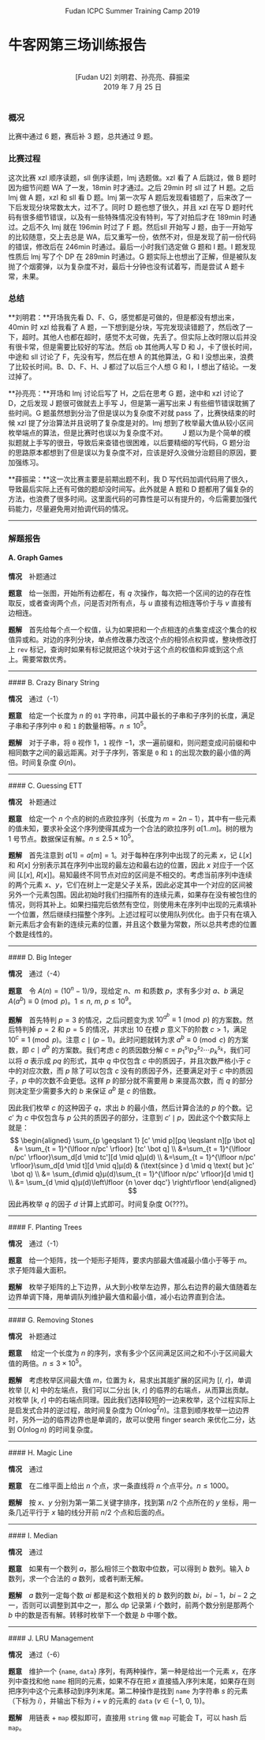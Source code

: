 <br /><center class="subtitle">Fudan ICPC Summer Training Camp 2019</center>

# 牛客网第三场训练报告

<br />
<center>[Fudan U2] 刘明君、孙亮亮、薛振梁</center>
<center>2019 年 7 月 25 日</center>
<br />

### 概况

比赛中通过 6 题，赛后补 3 题，总共通过 9 题。

### 比赛过程

这次比赛 xzl 顺序读题，sll 倒序读题，lmj 选题做。xzl 看了 A 后跳过，做 B 题时因为细节问题 WA 了一发，18min 时才通过。之后 29min 时 sll 过了 H 题。之后 lmj 做 A 题，xzl 和 sll 看 D 题。lmj 第一次写 A 题后发现看错题了，后来改了一下后发现分块常数太大，过不了。同时 D 题也想了很久，并且 xzl 在写 D 题时代码有很多细节错误，以及有一些特殊情况没有特判，写了对拍后才在 189min 时通过。之后不久 lmj 就在 196min 时过了 F 题。然后sll 开始写 J 题，由于一开始写的比较随意，交上去总是 WA，后又重写一份，依然不对，但是发现了前一份代码的错误，修改后在 246min 时通过。最后一小时我们选定做 G 题和 I 题。I 题发现性质后 lmj 写了个 DP 在 289min 时通过。G 题实际上也想出了正解，但是被队友抛了个烟雾弹，以为复杂度不对，最后十分钟也没有试着写，而是尝试 A 题卡常，未果。

### 总结

**刘明君：**开场我先看 D、F、G，感觉都是可做的，但是都没有想出来，40min 时 xzl 给我看了 A 题，一下想到是分块，写完发现读错题了，然后改了一下，超时。其他人也都在超时，感觉不太可做，先丢了。但实际上改时限以后并没有很卡常，但是需要比较好的写法。然后 ob 其他两人写 D 和 J，卡了很长时间，中途和 sll 讨论了 F，先没有写，然后在想 A 的其他算法，G 和 I 没想出来，浪费了比较长时间。B、D、F、H、J 都过了以后三个人想 G 和 I，I 想出了结论。一发过掉了。

**孙亮亮：**开场和 lmj 讨论后写了 H，之后在思考 G 题，途中和 xzl 讨论了 D，之后发现 J 题很可做就去上手写 J，但是第一遍写出来 J 有些细节错误耽搁了些时间。G 题虽然想到分治了但是误以为复杂度不对就 pass 了，比赛快结束的时候 xzl 提了分治算法并且说明了复杂度是对的。lmj 想到了枚举最大值从较小区间枚举端点的算法，但是比赛时也误以为复杂度不对。
　　J 题以为是个简单的模拟题就上手写的很丑，导致后来查错也很困难，以后要精细的写代码，G 题分治的思路原本都想到了但是误以为复杂度不对，应该是好久没做分治题目的原因，要加强练习。

**薛振梁：**这一次比赛主要是前期出题不利，我 D 写代码加调代码用了很久，导致最后实际上还有可做的题却没时间写。此外就是 A 题和 D 题都用了偏复杂的方法，也浪费了很多时间。这里面代码的可靠性是可以有提升的，今后需要加强代码能力，尽量避免用对拍调代码的情况。

***

### 解题报告

#### A. Graph Games

**情况**　补题通过

**题意**　给一张图，开始所有边都在，有 $q$ 次操作，每次把一个区间的边的存在性取反，或者查询两个点，问是否对所有点，与 $u$ 直接有边相连等价于与 $v$ 直接有边相连。

**题解**　首先给每个点一个权值，认为如果把和一个点相连的点集变成这个集合的权值异或和。对边的序列分块，单点修改暴力改这个点的相邻点权异或，整块修改打上 `rev` 标记，查询时如果有标记就把这个块对于这个点的权值和异或到这个点上。需要常数优秀。

<hr />
#### B. Crazy Binary String

**情况**　通过（-1）

**题意**　给定一个长度为 $n$ 的 `01` 字符串，问其中最长的子串和子序列的长度，满足子串和子序列中 `0` 和 `1` 的数量相等。$n \leqslant 10^5$。

**题解**　对于子串，将 `0` 视作 $1$，`1` 视作 $-1$，求一遍前缀和，则问题变成问前缀和中相同数字之间的最远距离。对于子序列，答案是 `0` 和 `1` 的出现次数的最小值的两倍。时间复杂度 $Θ(n)$。

<hr />
#### C. Guessing ETT

**情况**　补题通过

**题意**　给定一个 $n$ 个点的树的点欧拉序列（长度为 $m = 2n - 1$），其中有一些元素的值未知，要求补全这个序列使得其成为一个合法的欧拉序列 $a[1..m]$。树的根为 $1$ 号节点。数据保证有解。$n \leqslant 2.5×10^5$。

**题解**　首先注意到 $a[1] = a[m] = 1$。对于每种在序列中出现了的元素 $x$，记 $L[x]$ 和 $R[x]$ 分别表示其在序列中出现的最左边和最右边的位置，因此 $x$ 对应于一个区间 $[L[x],\ R[x]]$。易知最终不同节点对应的区间是不相交的。考虑当前序列中连续的两个元素 $x$、$y$，它们在树上一定是父子关系，因此必定其中一个对应的区间被另外一个元素包围。因此初始时我们扫描所有的连续元素，如果存在没有被包住的情况，则将其补上。如果扫描完后依然有空位，则使用未在序列中出现的元素填补一个位置，然后继续扫描整个序列。上述过程可以使用队列优化。由于只有在填入新元素后才会有新的连续元素的位置，并且这个数量为常数，所以总共考虑的位置个数是线性的。

<hr />
#### D. Big Integer

**情况**　通过（-4）

**题意**　令 $A(n) = (10^n - 1)/9$，现给定 $n$、$m$ 和质数 $p$，求有多少对 $a$、$b$ 满足 $A(a^b) \equiv 0 \pmod p$。$1 \leqslant n,\ m,\ p \leqslant 10^9$。

**题解**　首先特判 $p = 3$ 的情况，之后问题变为求 $10^{a^b} \equiv 1 \pmod p$ 的方案数。然后特判掉 $p = 2$ 和 $p = 5$ 的情况，并求出 $10$ 在模 $p$ 意义下的阶数 $c > 1$，满足 $10^c \equiv 1 \pmod p$。注意 $c \mid (p - 1)$。此时问题就转为求 $a^b \equiv 0 \pmod c$ 的方案数，即 $c \mid a^b$ 的方案数。我们考虑 $c$ 的质因数分解 $c = p_1^{s_1} p_2^{s_2}\cdots p_k^{s_k}$，我们可以将 $a$ 表示成 $pq$ 的形式，其中 $q$ 中仅包含 $c$ 中的质因子，并且次数严格小于 $c$ 中的对应次数，而 $p$ 除了可以包含 $c$ 没有的质因子外，还要满足对于 $c$ 中的质因子，$p$ 中的次数不会更低。这样 $p$ 的部分就不需要用 $b$ 来提高次数，而 $q$ 的部分则决定至少需要多大的 $b$ 来保证 $a^b$ 是 $c$ 的倍数。

因此我们枚举 $c$ 的这种因子 $q$，求出 $b$ 的最小值，然后计算合法的 $p$ 的个数。记 $c'$ 为 $c$ 中仅包含与 $p$ 公共的质因子的部分，注意到 $c' \mid p$，因此这个个数实际上就是：
$$
\begin{aligned}
\sum_{p \geqslant 1} [c' \mid p][pq \leqslant n][p \bot q] &= \sum_{t = 1}^{\lfloor n/pc' \rfloor} [tc' \bot q] \\
&=\sum_{t = 1}^{\lfloor n/pc' \rfloor}\sum_d[d \mid tc'][d \mid q]μ(d) \\
&=\sum_{t = 1}^{\lfloor n/pc' \rfloor}\sum_d[d \mid t][d \mid q]μ(d) & (\text{since } d \mid q \text{ but }c' \bot q) \\
&= \sum_{d\mid q}μ(d)\sum_{t = 1}^{\lfloor n/pc' \rfloor}[d \mid t] \\
&= \sum_{d \mid q}μ(d)\left\lfloor {n \over dqc'} \right\rfloor
\end{aligned}
$$
因此再枚举 $q$ 的因子 $d$ 计算上式即可。时间复杂度 $\mathrm O(???)$。

<hr />
#### F. Planting Trees

**情况**　通过（-1）

**题意**　给一个矩阵，找一个矩形子矩阵，要求内部最大值减最小值小于等于 $m$。求子矩阵最大面积。

**题解**　枚举子矩阵的上下边界，从大到小枚举左边界，那么右边界的最大值随着左边界单调下降，用单调队列维护最大值和最小值，减小右边界直到合法。

<hr />
#### G. Removing Stones

**情况**　补题通过

**题意**　 给定一个长度为 $n$ 的序列，求有多少个区间满足区间之和不小于区间最大值的两倍。$n \leqslant 3×10^5$。

**题解**　考虑枚举区间最大值 $m$，位置为 $k$，易求出其能扩展的区间为 $[l,\ r]$，单调枚举 $[l,\ k]$ 中的左端点，我们可以二分出 $[k,\ r]$ 的临界的右端点，从而算出贡献。对枚举 $[k,\ r]$ 中的右端点同理。因此我们选择较短的一边来枚举，这个过程实际上是启发式合并的逆过程，故时间复杂度为 $\mathrm O(n\log^2 n)$。注意到顺序枚举一边边界时，另外一边的临界边界也是单调的，故可以使用 finger search 来优化二分，达到 $\mathrm O(n \log n)$ 的时间复杂度。

<hr />
#### H. Magic Line

**情况**　通过

**题意**　在二维平面上给出 $n$ 个点，求一条直线将 $n$ 个点平分。$n \leqslant 1000$。

**题解**　按 $x$、$y$ 分别为第一第二关键字排序，找到第 $n/2$ 个点所在的 $y$ 坐标，用一条几近平行于 $x$ 轴的线分开前 $n/2$ 个点和后面的点。

<hr />
#### I. Median

**情况**　通过

**题意**　如果有一个数列 $a$，那么相邻三个数取中位数，可以得到 $b$ 数列。输入 $b$ 数列，求一个合法的 $a$ 数列，或者判断无解。

**题解**　$a$ 数列一定每个数 $ai$ 都是和这个数相关的 $b$ 数列的数 $bi$，$bi-1$，$bi-2$ 之一，否则可以调整到其中之一，那么 dp 记录第 $i$ 个数时，前两个数分别是那两个 $b$ 中的数是否有解。转移时枚举下一个数是 $b$ 中哪个数。

<hr />
#### J. LRU Management

**情况**　通过（-6）

**题意**　维护一个 {`name`, `data`} 序列，有两种操作，第一种是给出一个元素 $x$，在序列中查找和他 `name` 相同的元素，如果不存在把 $x$ 直接插入序列末尾，如果存在则把序列中这个元素移动到序列末尾。第二种操作是找到 `name` 为字符串 $s$ 的元素（下标为 $i$），并输出下标为 $i+v$ 的元素的 `data` ($v \in \{-1,\ 0,\ 1\}$)。

**题解**　用链表 + `map` 模拟即可，直接用 `string` 做 `map` 可能会 T，可以 hash 后 `map`。